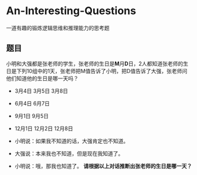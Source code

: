 # An-Interesting-Questions
一道有趣的锻炼逻辑思维和推理能力的思考题
## 题目
小明和大强都是张老师的学生，张老师的生日是**M**月**D**日，2人都知道张老师的生日是下列10组中的1天，张老师把M值告诉了小明，把D值告诉了大强，张老师问他们知道他的生日是哪一天吗？
- 3月4日 3月5日 3月8日
- 6月4日 6月7日
- 9月1日 9月5日
- 12月1日 12月2日 12月8日

- 小明说：如果我不知道的话，大强肯定也不知道。
- 大强说：本来我也不知道，但是现在我知道了。
- 小明说：哦，那我也知道了。
**请根据以上对话推断出张老师的生日是哪一天？**
